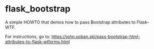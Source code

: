 # flask_bootstrap
A simple HOWTO that demos how to pass Bootstrap attributes to Flask-WTF.

For instructions, go to:
https://john.soban.ski/pass-bootstrap-html-attributes-to-flask-wtforms.html
